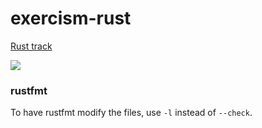# exercism-rust
[Rust track](https://exercism.org/tracks/rust)

[![](https://github.com/asarkar/exercism-rust/workflows/CI/badge.svg)](https://github.com/asarkar/exercism-rust/actions)

### rustfmt
To have rustfmt modify the files, use `-l` instead of `--check`.
